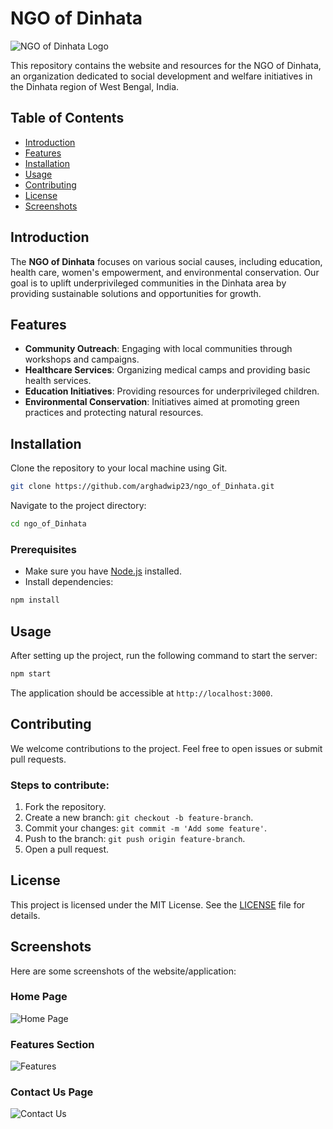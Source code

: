 
# NGO of Dinhata

![NGO of Dinhata Logo](https://via.placeholder.com/250)

This repository contains the website and resources for the NGO of Dinhata, an organization dedicated to social development and welfare initiatives in the Dinhata region of West Bengal, India.

## Table of Contents

- [Introduction](#introduction)
- [Features](#features)
- [Installation](#installation)
- [Usage](#usage)
- [Contributing](#contributing)
- [License](#license)
- [Screenshots](#screenshots)

## Introduction

The **NGO of Dinhata** focuses on various social causes, including education, health care, women's empowerment, and environmental conservation. Our goal is to uplift underprivileged communities in the Dinhata area by providing sustainable solutions and opportunities for growth.

## Features

- **Community Outreach**: Engaging with local communities through workshops and campaigns.
- **Healthcare Services**: Organizing medical camps and providing basic health services.
- **Education Initiatives**: Providing resources for underprivileged children.
- **Environmental Conservation**: Initiatives aimed at promoting green practices and protecting natural resources.

## Installation

Clone the repository to your local machine using Git.

```bash
git clone https://github.com/arghadwip23/ngo_of_Dinhata.git
```

Navigate to the project directory:

```bash
cd ngo_of_Dinhata
```

### Prerequisites

- Make sure you have [Node.js](https://nodejs.org/) installed.
- Install dependencies:

```bash
npm install
```

## Usage

After setting up the project, run the following command to start the server:

```bash
npm start
```

The application should be accessible at `http://localhost:3000`.

## Contributing

We welcome contributions to the project. Feel free to open issues or submit pull requests.

### Steps to contribute:

1. Fork the repository.
2. Create a new branch: `git checkout -b feature-branch`.
3. Commit your changes: `git commit -m 'Add some feature'`.
4. Push to the branch: `git push origin feature-branch`.
5. Open a pull request.

## License

This project is licensed under the MIT License. See the [LICENSE](LICENSE) file for details.

## Screenshots

Here are some screenshots of the website/application:

### Home Page

![Home Page](https://via.placeholder.com/800x400)

### Features Section

![Features](https://via.placeholder.com/800x400)

### Contact Us Page

![Contact Us](https://via.placeholder.com/800x400)


